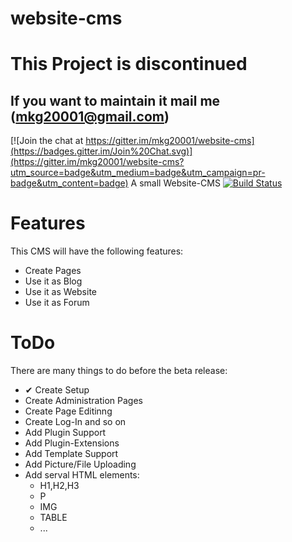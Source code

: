 # website-cms

# This Project is discontinued
## If you want to maintain it mail me (mkg20001@gmail.com)

[![Join the chat at https://gitter.im/mkg20001/website-cms](https://badges.gitter.im/Join%20Chat.svg)](https://gitter.im/mkg20001/website-cms?utm_source=badge&utm_medium=badge&utm_campaign=pr-badge&utm_content=badge)
A small Website-CMS
[![Build Status](https://travis-ci.org/mkg20001/website-cms.svg?branch=master)](https://travis-ci.org/mkg20001/website-cms)
# Features
This CMS will have the following features:
- Create Pages
- Use it as Blog
- Use it as Website
- Use it as Forum

# ToDo
There are many things to do before the beta release:
- ✔ Create Setup
- Create Administration Pages
- Create Page Editinng
- Create Log-In and so on
- Add Plugin Support
- Add Plugin-Extensions
- Add Template Support
- Add Picture/File Uploading
- Add serval HTML elements:
  - H1,H2,H3
  - P
  - IMG
  - TABLE
  - ...
